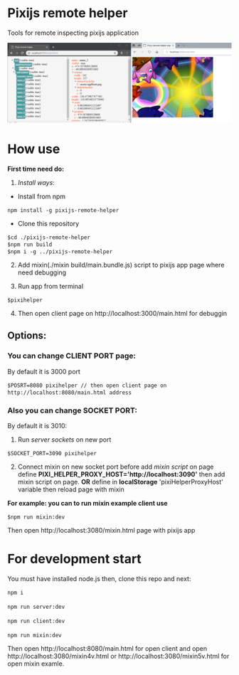 # Pixijs remote helper

Tools for remote inspecting pixijs application


![alt tag](preview.png)


# How use

**First time need do:**

1. *Install ways*:
 - Install from npm
```bush
npm install -g pixijs-remote-helper
```
  - Clone this repository
```bush
$cd ./pixijs-remote-helper
$npm run build
$npm i -g ../pixijs-remote-helper
```

2. Add mixin(./mixin build/main.bundle.js) script to pixijs app page where need debugging

3. Run app from terminal 
```
$pixihelper
```

4. Then open client page on http://localhost:3000/main.html for debuggin

## Options:

### You can change __CLIENT PORT__ page:
By default it is 3000 port
```bush
$POSRT=8080 pixihelper // then open client page on http://localhost:8080/main.html address
```

### Also you can change __SOCKET PORT__: 
By default it is 3010:

1. Run *server sockets* on new port
```bush
$SOCKET_PORT=3090 pixihelper
```

2. Connect mixin on new socket port
before add *mixin script* on page define __PIXI_HELPER_PROXY_HOST='http://localhost:3090'__ then add mixin script on page. __OR__ define in __localStorage__ 'pixiHelperProxyHost' variable then reload page with mixin

**For example: you can to run mixin example client use**
```bush
$npm run mixin:dev
```
Then open http://localhost:3080/mixin.html page with pixijs app

# For development start

You must have installed node.js then, clone this repo and next:

    npm i

    npm run server:dev

    npm run client:dev

    npm run mixin:dev

Then open http://localhost:8080/main.html for open client
and open http://localhost:3080/mixin4v.html or http://localhost:3080/mixin5v.html  for open mixin examle.
